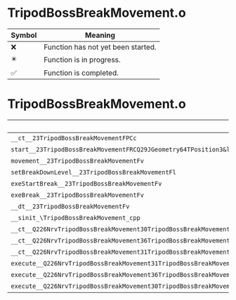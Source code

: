 # TripodBossBreakMovement.o
| Symbol | Meaning 
| ------------- | ------------- 
| :x: | Function has not yet been started. 
| :eight_pointed_black_star: | Function is in progress. 
| :white_check_mark: | Function is completed. 


# TripodBossBreakMovement.o
| Symbol | Decompiled? |
| ------------- | ------------- |
| `__ct__23TripodBossBreakMovementFPCc` | :x: |
| `start__23TripodBossBreakMovementFRCQ29JGeometry64TPosition3&lt;Q29JGeometry38TMatrix34&lt;Q29JGeometry13SMatrix34C&lt;f&gt;&gt;&gt;l` | :x: |
| `movement__23TripodBossBreakMovementFv` | :x: |
| `setBreakDownLevel__23TripodBossBreakMovementFl` | :x: |
| `exeStartBreak__23TripodBossBreakMovementFv` | :x: |
| `exeBreak__23TripodBossBreakMovementFv` | :x: |
| `__dt__23TripodBossBreakMovementFv` | :x: |
| `__sinit_\TripodBossBreakMovement_cpp` | :x: |
| `__ct__Q226NrvTripodBossBreakMovement30TripodBossBreakMovementNrvWaitFv` | :x: |
| `__ct__Q226NrvTripodBossBreakMovement36TripodBossBreakMovementNrvStartBreakFv` | :x: |
| `__ct__Q226NrvTripodBossBreakMovement31TripodBossBreakMovementNrvBreakFv` | :x: |
| `execute__Q226NrvTripodBossBreakMovement31TripodBossBreakMovementNrvBreakCFP5Spine` | :x: |
| `execute__Q226NrvTripodBossBreakMovement36TripodBossBreakMovementNrvStartBreakCFP5Spine` | :x: |
| `execute__Q226NrvTripodBossBreakMovement30TripodBossBreakMovementNrvWaitCFP5Spine` | :x: |
